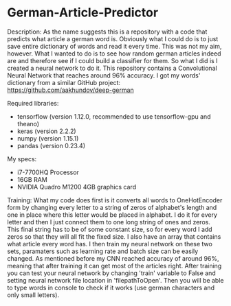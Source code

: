 # German-Article-Predictor

Description:
  As the name suggests this is a repository with a code that predicts what article a german word is. Obviously what I could do is to just save entire dictionary of words and read it every time. This was not my aim, however. What I wanted to do is to see how random german articles indeed are and therefore see if I could build a classifier for them. So what I did is I created a neural network to do it. This repository contains a Convolutional Neural Network that reaches around 96% accuracy. I got my words' dictionary from a similar GitHub project: https://github.com/aakhundov/deep-german

Required libraries:
- tensorflow (version 1.12.0, recommended to use tensorflow-gpu and theano)
- keras (version 2.2.2)
- numpy (version 1.15.1)
- pandas (version 0.23.4)

My specs:
- i7-7700HQ Processor
- 16GB RAM
- NVIDIA Quadro M1200 4GB graphics card

Training:
  What my code does first is it converts all words to OneHotEncoder form by changing every letter to a string of zeros of alphabet's length and one in place where this letter would be placed in alphabet. I do it for every letter and then I just connect them to one long string of ones and zeros. This final string has to be of some constant size, so for every word I add zeros so that they will all fit the fixed size. I also have an array that contains what article every word has. I then train my neural network on these two sets, paramaters such as learning rate and batch size can be easily changed. As mentioned before my CNN reached accuracy of around 96%, meaning that after training it can get most of the articles right. After training you can test your neural network by changing 'train' variable to False and setting neural network file location in 'filepathToOpen'. Then you will be able to type words in console to check if it works (use german characters and only small letters).
